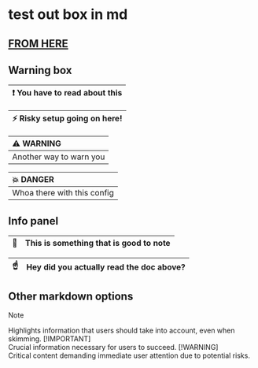 # test out box in md

## [FROM HERE](https://gist.githubusercontent.com/cseeman/8f3bfaec084c5c4259626ddd9e516c61/raw/b0546c59a8710f972f58f20378ff9b206db21f3a/markdown_examples.md)

## Warning box

| :exclamation:  You have to read about this   |
|----------------------------------------------|

| :zap:        Risky setup going on here!  |
|------------------------------------------|

| :warning: WARNING           |
|:----------------------------|
| Another way to warn you     |

| :boom: DANGER               |
|:----------------------------|
| Whoa there with this config |

## Info panel

| :memo:        | This is something that is good to note       |
|---------------|:---------------------------------------------|

| :point_up:    | Hey did you actually read the doc above?|
|---------------|:----------------------------------------|

## Other markdown options

> [!NOTE]  
> Highlights information that users should take into account, even when skimming.
> [!IMPORTANT]  
> Crucial information necessary for users to succeed.
> [!WARNING]  
> Critical content demanding immediate user attention due to potential risks.
